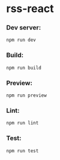 # rss-react

### Dev server:

`npm run dev`

### Build:

`npm run build`

### Preview:

`npm run preview`

### Lint:

`npm run lint`

### Test:

`npm run test`
